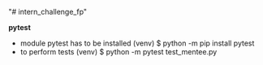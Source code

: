 "# intern_challenge_fp" 

**pytest**
- module pytest has to be installed
  (venv) $ python -m pip install pytest
- to perform tests
  (venv) $ python -m pytest test_mentee.py
  
